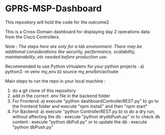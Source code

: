 # GPRS-MSP-Dashboard

This repository will hold the code for the outcome2

This is a Cross-Domain dashboard for displaying day 2 operations data from the Cisco Controllers.

_Note : The steps here are only for a lab environment. There may be additional considerations like security, performance, scalability, maintainability..etc needed before production use._

Recommended to use Python virtualenv for your python projects :
a) python3 -m venv my_env
b) source my_env/bin/activate

Main steps to run the repo in your local machine :

1) do a git clone of this repository
2) add in the correct .env file in the backend folder
3) For Frontend:
 a) execute "python dashboardControllerREST.py"
 b) go to the frontend folder and execute "npm install" and then "npm start"
4) For Backend:
  a) execute "python ControllerREST.py
  b) to do a dry run, without affecting the db : execute "python drydbPush.py" or to check db content : execute "python dbPull.py" or to update the db : execute "python dbPush.py"

